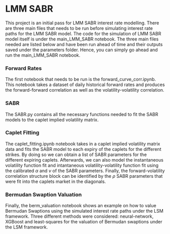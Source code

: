 # LMM SABR
This project is an initial pass for LMM SABR interest rate modelling. There are three main files that needs to be run before simulating interest rate paths for the LMM SABR model. The code for the simulation of LMM SABR model itself is under the main_LMM_SABR notebook. The three main files needed are listed below and have been run ahead of time and their outputs saved under the parameters folder. Hence, you can simply go ahead and run the main_LMM_SABR notebook.

### Forward Rates
The first notebook that needs to be run is the forward_curve_corr.ipynb. This notebook takes a dataset of daily historical forward rates and produces the forward-forward correlation as well as the volatility-volatility correlation.


### SABR
The SABR.py contains all the necessary functions needed to fit the SABR models to the caplet implied volatility matrix.


### Caplet Fitting
The caplet_fitting.ipynb notebook takes in a caplet implied volatility matrix data and fits the SABR model to each expiry of the caplets for the different strikes. By doing so we can obtain a list of SABR parameters for the different expiring caplets. Afterwards, we can also model the instantaneous volatility function fit and intantaneous volatility-volatility function fit using the calibrated $\alpha$ and $\nu$ of the SABR parameters. Finally, the forward-volatility correlation structure block can be identified by the $\rho$ SABR parameters that were fit into the caplets market in the diagonals.
 
### Bermudan Swaption Valuation
Finally, the berm_valuation notebook shows an example on how to value Bermudan Swaptions using the simulated interest rate paths under the LSM framework. Three different methods were considered: neural-network, XGBoost and least-squares for the valuation of Bermudan swaptions under the LSM framework.
